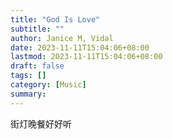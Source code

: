 ```yaml
---
title: "God Is Love"
subtitle: ""
author: Janice M, Vidal
date: 2023-11-11T15:04:06+08:00
lastmod: 2023-11-11T15:04:06+08:00
draft: false
tags: []
category: [Music]
summary: 
---
```


街灯晚餐好好听